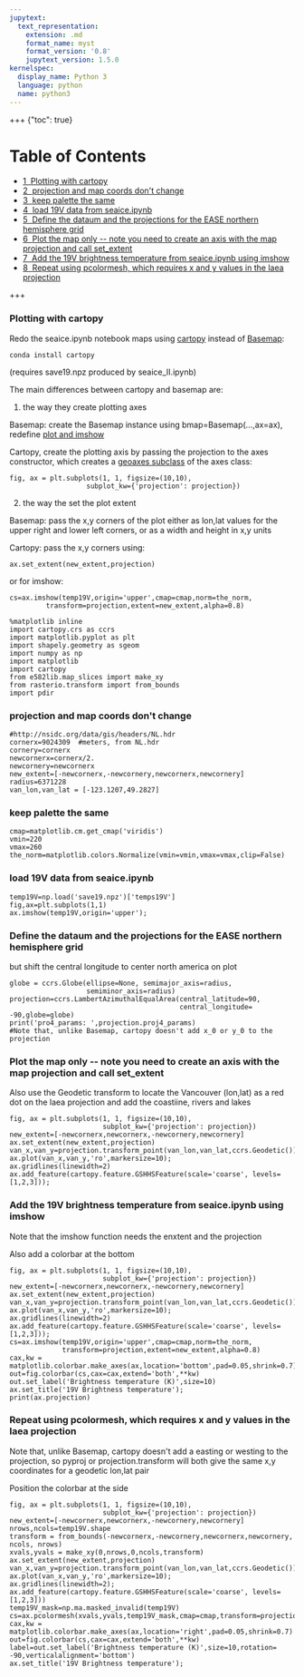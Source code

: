 ```yaml
---
jupytext:
  text_representation:
    extension: .md
    format_name: myst
    format_version: '0.8'
    jupytext_version: 1.5.0
kernelspec:
  display_name: Python 3
  language: python
  name: python3
---
```


+++ {"toc": true}

<h1>Table of Contents<span class="tocSkip"></span></h1>
<div class="toc"><ul class="toc-item"><li><span><a href="#Plotting-with-cartopy" data-toc-modified-id="Plotting-with-cartopy-1"><span class="toc-item-num">1&nbsp;&nbsp;</span>Plotting with cartopy</a></span></li><li><span><a href="#projection-and-map-coords-don't-change" data-toc-modified-id="projection-and-map-coords-don't-change-2"><span class="toc-item-num">2&nbsp;&nbsp;</span>projection and map coords don't change</a></span></li><li><span><a href="#keep-palette-the-same" data-toc-modified-id="keep-palette-the-same-3"><span class="toc-item-num">3&nbsp;&nbsp;</span>keep palette the same</a></span></li><li><span><a href="#load-19V-data-from-seaice.ipynb" data-toc-modified-id="load-19V-data-from-seaice.ipynb-4"><span class="toc-item-num">4&nbsp;&nbsp;</span>load 19V data from seaice.ipynb</a></span></li><li><span><a href="#Define-the-dataum-and-the-projections-for-the-EASE-northern-hemisphere-grid" data-toc-modified-id="Define-the-dataum-and-the-projections-for-the-EASE-northern-hemisphere-grid-5"><span class="toc-item-num">5&nbsp;&nbsp;</span>Define the dataum and the projections for the EASE northern hemisphere grid</a></span></li><li><span><a href="#Plot-the-map-only----note-you-need-to-create-an-axis-with-the-map-projection-and-call-set_extent" data-toc-modified-id="Plot-the-map-only----note-you-need-to-create-an-axis-with-the-map-projection-and-call-set_extent-6"><span class="toc-item-num">6&nbsp;&nbsp;</span>Plot the map only -- note you need to create an axis with the map projection and call set_extent</a></span></li><li><span><a href="#Add-the-19V-brightness-temperature-from-seaice.ipynb-using-imshow" data-toc-modified-id="Add-the-19V-brightness-temperature-from-seaice.ipynb-using-imshow-7"><span class="toc-item-num">7&nbsp;&nbsp;</span>Add the 19V brightness temperature from seaice.ipynb using imshow</a></span></li><li><span><a href="#Repeat-using-pcolormesh,-which-requires-x-and-y-values-in-the-laea-projection" data-toc-modified-id="Repeat-using-pcolormesh,-which-requires-x-and-y-values-in-the-laea-projection-8"><span class="toc-item-num">8&nbsp;&nbsp;</span>Repeat using pcolormesh, which requires x and y values in the laea projection</a></span></li></ul></div>

+++

### Plotting with cartopy


Redo the seaice.ipynb notebook maps using [cartopy](http://scitools.org.uk/cartopy/docs/latest/index.html) instead of [Basemap](https://github.com/matplotlib/basemap/issues/267#issuecomment-225179958):

    conda install cartopy

(requires save19.npz produced by seaice_II.ipynb)

The main differences between cartopy and basemap are:

1) the way they create plotting axes

Basemap:  create the Basemap instance using bmap=Basemap(...,ax=ax),  redefine [plot and imshow](https://github.com/matplotlib/basemap/blob/master/lib/mpl_toolkits/basemap/__init__.py#L3255-L3283)

Cartopy, create the plotting axis by passing the projection to the axes constructor, which
creates a [geoaxes subclass](https://github.com/SciTools/cartopy/blob/master/lib/cartopy/mpl/geoaxes.py#L222-L234) of the axes class:

    fig, ax = plt.subplots(1, 1, figsize=(10,10),
                       subplot_kw={'projection': projection})
                       
2) the way the set the plot extent

Basemap:  pass the x,y corners of the plot either as lon,lat values for the upper right and lower left corners,
or as a width and height in x,y units

Cartopy:  pass the x,y corners using:

    ax.set_extent(new_extent,projection)
    
or for imshow:

    cs=ax.imshow(temp19V,origin='upper',cmap=cmap,norm=the_norm,
             transform=projection,extent=new_extent,alpha=0.8)


                       
                    

```{code-cell}
%matplotlib inline
import cartopy.crs as ccrs
import matplotlib.pyplot as plt
import shapely.geometry as sgeom
import numpy as np
import matplotlib
import cartopy
from e582lib.map_slices import make_xy
from rasterio.transform import from_bounds
import pdir
```

### projection and map coords don't change

```{code-cell}
#http://nsidc.org/data/gis/headers/NL.hdr
cornerx=9024309  #meters, from NL.hdr
cornery=cornerx
newcornerx=cornerx/2.
newcornery=newcornerx
new_extent=[-newcornerx,-newcornery,newcornerx,newcornery]
radius=6371228
van_lon,van_lat = [-123.1207,49.2827]
```

### keep palette the same

```{code-cell}
cmap=matplotlib.cm.get_cmap('viridis')
vmin=220
vmax=260
the_norm=matplotlib.colors.Normalize(vmin=vmin,vmax=vmax,clip=False)
```

### load 19V data from seaice.ipynb

```{code-cell}
temp19V=np.load('save19.npz')['temps19V']
fig,ax=plt.subplots(1,1)
ax.imshow(temp19V,origin='upper');
```

### Define the dataum and the projections for the EASE northern hemisphere grid

but shift the central longitude to center north america on plot

```{code-cell}
globe = ccrs.Globe(ellipse=None, semimajor_axis=radius, 
                   semiminor_axis=radius)
projection=ccrs.LambertAzimuthalEqualArea(central_latitude=90,
                                          central_longitude= -90,globe=globe)
print('pro4_params: ',projection.proj4_params)
#Note that, unlike Basemap, cartopy doesn't add x_0 or y_0 to the projection
```

### Plot the map only -- note you need to create an axis with the map projection and call set_extent

Also use the Geodetic transform to locate the Vancouver (lon,lat) as a red dot on the laea projection
and add the coastiine, rivers and lakes 

```{code-cell}
fig, ax = plt.subplots(1, 1, figsize=(10,10),
                       subplot_kw={'projection': projection})
new_extent=[-newcornerx,newcornerx,-newcornery,newcornery]
ax.set_extent(new_extent,projection)
van_x,van_y=projection.transform_point(van_lon,van_lat,ccrs.Geodetic())
ax.plot(van_x,van_y,'ro',markersize=10);
ax.gridlines(linewidth=2)
ax.add_feature(cartopy.feature.GSHHSFeature(scale='coarse', levels=[1,2,3]));
```

### Add the 19V brightness temperature from seaice.ipynb using imshow

Note that the imshow function needs the enxtent and the projection

Also add a colorbar at the bottom

```{code-cell}
fig, ax = plt.subplots(1, 1, figsize=(10,10),
                       subplot_kw={'projection': projection})
new_extent=[-newcornerx,newcornerx,-newcornery,newcornery]
ax.set_extent(new_extent,projection)
van_x,van_y=projection.transform_point(van_lon,van_lat,ccrs.Geodetic())
ax.plot(van_x,van_y,'ro',markersize=10);
ax.gridlines(linewidth=2)
ax.add_feature(cartopy.feature.GSHHSFeature(scale='coarse', levels=[1,2,3]));
cs=ax.imshow(temp19V,origin='upper',cmap=cmap,norm=the_norm,
             transform=projection,extent=new_extent,alpha=0.8)
cax,kw = matplotlib.colorbar.make_axes(ax,location='bottom',pad=0.05,shrink=0.7)
out=fig.colorbar(cs,cax=cax,extend='both',**kw)
out.set_label('Brightness temperature (K)',size=10)
ax.set_title('19V Brightness temperature');
print(ax.projection)
```

### Repeat using pcolormesh, which requires x and y values in the laea projection

Note that, unlike Basemap, cartopy doesn't add a easting or westing to the projection, so
pyproj or projection.transform will both give the same x,y coordinates for a geodetic lon,lat pair

Position the colorbar at the side

```{code-cell}
fig, ax = plt.subplots(1, 1, figsize=(10,10),
                       subplot_kw={'projection': projection})
new_extent=[-newcornerx,newcornerx,-newcornery,newcornery]
nrows,ncols=temp19V.shape
transform = from_bounds(-newcornerx,-newcornery,newcornerx,newcornery, ncols, nrows)
xvals,yvals = make_xy(0,nrows,0,ncols,transform)
ax.set_extent(new_extent,projection)
van_x,van_y=projection.transform_point(van_lon,van_lat,ccrs.Geodetic())
ax.plot(van_x,van_y,'ro',markersize=10);
ax.gridlines(linewidth=2);
ax.add_feature(cartopy.feature.GSHHSFeature(scale='coarse', levels=[1,2,3]))
temp19V_mask=np.ma.masked_invalid(temp19V)
cs=ax.pcolormesh(xvals,yvals,temp19V_mask,cmap=cmap,transform=projection,alpha=0.8,norm=the_norm);
cax,kw = matplotlib.colorbar.make_axes(ax,location='right',pad=0.05,shrink=0.7)
out=fig.colorbar(cs,cax=cax,extend='both',**kw)
label=out.set_label('Brightness temperature (K)',size=10,rotation= -90,verticalalignment='bottom')
ax.set_title('19V Brightness temperature');
```

```{code-cell}

```
